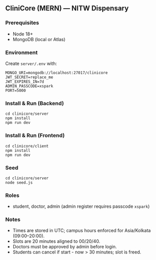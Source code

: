 ## CliniCore (MERN) — NITW Dispensary

### Prerequisites
- Node 18+
- MongoDB (local or Atlas)

### Environment
Create `server/.env` with:

```
MONGO_URI=mongodb://localhost:27017/clinicore
JWT_SECRET=replace_me
JWT_EXPIRES_IN=7d
ADMIN_PASSCODE=xspark
PORT=5000
```

### Install & Run (Backend)
```
cd clinicore/server
npm install
npm run dev
```

### Install & Run (Frontend)
```
cd clinicore/client
npm install
npm run dev
```

### Seed
```
cd clinicore/server
node seed.js
```

### Roles
- student, doctor, admin (admin register requires passcode `xspark`)

### Notes
- Times are stored in UTC; campus hours enforced for Asia/Kolkata (09:00–20:00).
- Slots are 20 minutes aligned to 00/20/40.
 - Doctors must be approved by admin before login.
 - Students can cancel if start - now > 30 minutes; slot is freed.


